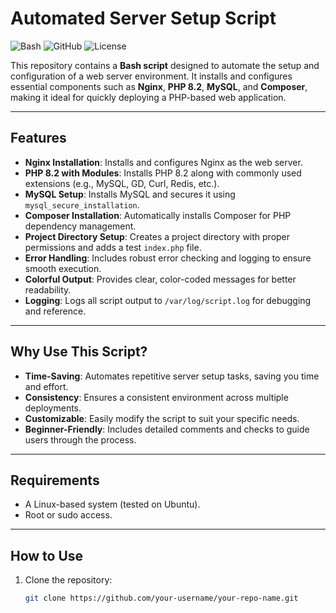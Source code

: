 # Automated Server Setup Script

![Bash](https://img.shields.io/badge/Language-Bash-green)
![GitHub](https://img.shields.io/badge/Platform-Linux-blue)
![License](https://img.shields.io/badge/License-MIT-orange)

This repository contains a **Bash script** designed to automate the setup and configuration of a web server environment. It installs and configures essential components such as **Nginx**, **PHP 8.2**, **MySQL**, and **Composer**, making it ideal for quickly deploying a PHP-based web application.

---

## Features

- **Nginx Installation**: Installs and configures Nginx as the web server.
- **PHP 8.2 with Modules**: Installs PHP 8.2 along with commonly used extensions (e.g., MySQL, GD, Curl, Redis, etc.).
- **MySQL Setup**: Installs MySQL and secures it using `mysql_secure_installation`.
- **Composer Installation**: Automatically installs Composer for PHP dependency management.
- **Project Directory Setup**: Creates a project directory with proper permissions and adds a test `index.php` file.
- **Error Handling**: Includes robust error checking and logging to ensure smooth execution.
- **Colorful Output**: Provides clear, color-coded messages for better readability.
- **Logging**: Logs all script output to `/var/log/script.log` for debugging and reference.

---

## Why Use This Script?

- **Time-Saving**: Automates repetitive server setup tasks, saving you time and effort.
- **Consistency**: Ensures a consistent environment across multiple deployments.
- **Customizable**: Easily modify the script to suit your specific needs.
- **Beginner-Friendly**: Includes detailed comments and checks to guide users through the process.

---

## Requirements

- A Linux-based system (tested on Ubuntu).
- Root or sudo access.

---

## How to Use

1. Clone the repository:
   ```bash
   git clone https://github.com/your-username/your-repo-name.git
